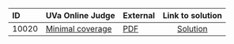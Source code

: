 | ID | UVa Online Judge | External | Link to solution |
|:---|:---|:---|:---:|
| 10020 | [Minimal coverage](https://onlinejudge.org/index.php?option=onlinejudge&Itemid=8&page=show_problem&problem=961) | [PDF](https://onlinejudge.org/external/100/10020.pdf) | [Solution](https://github.com/versenyi98/uva-solutions/tree/main/solutions/10020%20-%20Minimal%20coverage)|
